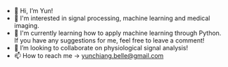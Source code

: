 - 👋 Hi, I’m Yun!
- 👀 I'm interested in signal processing, machine learning and medical imaging.
- 🌱 I'm currently learning how to apply machine learning through Python. If you have any suggestions for me, feel free to leave a comment!
- 💞️ I’m looking to collaborate on physiological signal analysis!
- 📫 How to reach me -> yunchiang.belle@gmail.com

<!---
BelleJohn/BelleJohn is a ✨ special ✨ repository because its `README.md` (this file) appears on your GitHub profile.
You can click the Preview link to take a look at your changes.
--->
